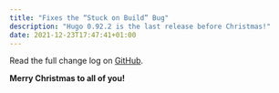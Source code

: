 ```yaml
---
title: "Fixes the “Stuck on Build” Bug"
description: "Hugo 0.92.2 is the last release before Christmas!"
date: 2021-12-23T17:47:41+01:00
---
```


Read the full change log on [GitHub](https://github.com/gohugoio/hugo/releases/tag/v0.91.2).

**Merry Christmas to all of you!**
